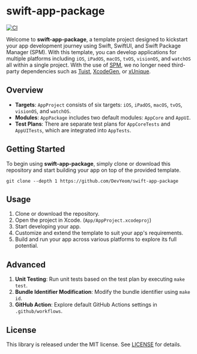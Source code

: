 # swift-app-package

<a href="https://github.com/DevYeom/swift-app-package/actions">
  <img alt="CI" src="https://github.com/DevYeom/swift-app-package/workflows/CI/badge.svg">
</a>

Welcome to **swift-app-package**, a template project designed to kickstart your app development journey using Swift, SwiftUI, and Swift Package Manager (SPM). With this template, you can develop applications for multiple platforms including `iOS`, `iPadOS`, `macOS`, `tvOS`, `visionOS`, and `watchOS` all within a single project. With the use of [SPM](https://github.com/apple/swift-package-manager), we no longer need third-party dependencies such as [Tuist](https://github.com/tuist/tuist), [XcodeGen](https://github.com/yonaskolb/XcodeGen), or [xUnique](https://github.com/truebit/xUnique).

## Overview

- **Targets**: `AppProject` consists of six targets: `iOS`, `iPadOS`, `macOS`, `tvOS`, `visionOS`, and `watchOS`.
- **Modules**: `AppPackage` includes two default modules: `AppCore` and `AppUI`.
- **Test Plans**: There are separate test plans for `AppCoreTests` and `AppUITests`, which are integrated into `AppTests`.

## Getting Started

To begin using **swift-app-package**, simply clone or download this repository and start building your app on top of the provided template.

```
git clone --depth 1 https://github.com/DevYeom/swift-app-package
```

## Usage

1. Clone or download the repository.
2. Open the project in Xcode. (`App/AppProject.xcodeproj`)
3. Start developing your app.
4. Customize and extend the template to suit your app's requirements.
5. Build and run your app across various platforms to explore its full potential.

## Advanced

1. **Unit Testing**: Run unit tests based on the test plan by executing `make test`.
2. **Bundle Identifier Modification**: Modify the bundle identifier using `make id`.
3. **GitHub Action**: Explore default GitHub Actions settings in `.github/workflows`.

## License

This library is released under the MIT license. See [LICENSE](LICENSE) for details.
